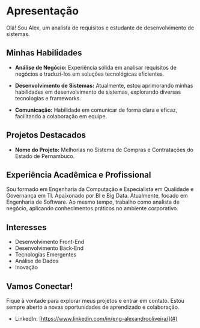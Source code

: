 # Apresentação 

Olá! Sou Alex, um analista de requisitos e estudante de desenvolvimento de sistemas.

## Minhas Habilidades

- **Análise de Negócio:** Experiência sólida em analisar requisitos de negócios e traduzi-los em soluções tecnológicas eficientes.

- **Desenvolvimento de Sistemas:** Atualmente, estou aprimorando minhas habilidades em desenvolvimento de sistemas, explorando diversas tecnologias e frameworks.

- **Comunicação:** Habilidade em comunicar de forma clara e eficaz, facilitando a colaboração em equipe.

## Projetos Destacados

- **Nome do Projeto:** Melhorias no Sistema de Compras e Contratações do Estado de Pernambuco.

## Experiência Acadêmica e Profissional

Sou formado em Engenharia da Computação e Especialista em Qualidade e Governança em TI. Apaixonado por BI e Big Data. Atualmente, focado em Engenharia de Software. Ao mesmo tempo, trabalho como analista de negócio, aplicando conhecimentos práticos no ambiente corporativo.

## Interesses

- Desenvolvimento Front-End
- Desenvolvimento Back-End
- Tecnologias Emergentes
- Análise de Dados
- Inovação

## Vamos Conectar!

Fique à vontade para explorar meus projetos e entrar em contato. Estou sempre aberto a novas oportunidades de aprendizado e colaboração.

- LinkedIn: [https://www.linkedin.com/in/eng-alexandrooliveira/](#)


